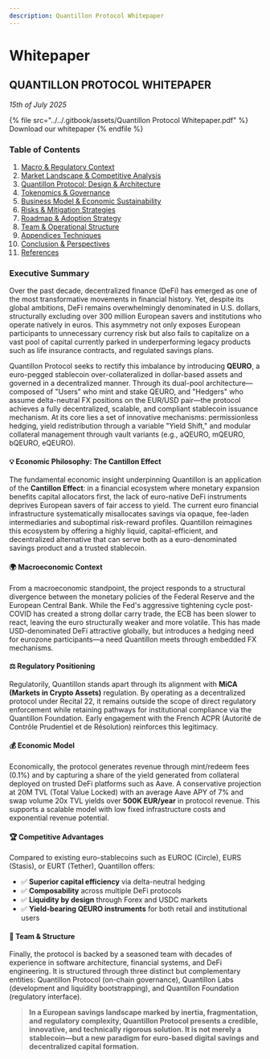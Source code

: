 ```yaml
---
description: Quantillon Protocol Whitepaper
---
```


# Whitepaper

## QUANTILLON PROTOCOL WHITEPAPER

_15th of July 2025_

{% file src="../../.gitbook/assets/Quantillon Protocol Whitepaper.pdf" %}
Download our whitepaper
{% endfile %}

### Table of Contents

1. [Macro & Regulatory Context](https://quantillon.gitbook.io/quantillon/documentation/whitepaper/macro-and-regulatory-context)
2. [Market Landscape & Competitive Analysis](https://quantillon.gitbook.io/quantillon/documentation/whitepaper/market-landscape-and-competitive-analysis)
3. [Quantillon Protocol: Design & Architecture](https://quantillon.gitbook.io/quantillon/documentation/whitepaper/quantillon-protocol-design-and-architecture)
4. [Tokenomics & Governance](https://quantillon.gitbook.io/quantillon/documentation/whitepaper/tokenomics-and-governance)
5. [Business Model & Economic Sustainability](https://quantillon.gitbook.io/quantillon/documentation/whitepaper/business-model-and-economic-sustainability)
6. [Risks & Mitigation Strategies](https://quantillon.gitbook.io/quantillon/documentation/whitepaper/risks-and-mitigation-strategies)
7. [Roadmap & Adoption Strategy](https://quantillon.gitbook.io/quantillon/documentation/whitepaper/roadmap-and-adoption-strategy)
8. [Team & Operational Structure](https://quantillon.gitbook.io/quantillon/documentation/whitepaper/team-and-operational-structure)
9. [Appendices Techniques](https://quantillon.gitbook.io/quantillon/documentation/whitepaper/appendices-techniques)
10. [Conclusion & Perspectives](https://quantillon.gitbook.io/quantillon/documentation/whitepaper/conclusion-and-perspectives)
11. [References](https://quantillon.gitbook.io/quantillon/documentation/whitepaper/references)

### Executive Summary

Over the past decade, decentralized finance (DeFi) has emerged as one of the most transformative movements in financial history. Yet, despite its global ambitions, DeFi remains overwhelmingly denominated in U.S. dollars, structurally excluding over 300 million European savers and institutions who operate natively in euros. This asymmetry not only exposes European participants to unnecessary currency risk but also fails to capitalize on a vast pool of capital currently parked in underperforming legacy products such as life insurance contracts, and regulated savings plans.

Quantillon Protocol seeks to rectify this imbalance by introducing **QEURO**, a euro-pegged stablecoin over-collateralized in dollar-based assets and governed in a decentralized manner. Through its dual-pool architecture—composed of "Users" who mint and stake QEURO, and "Hedgers" who assume delta-neutral FX positions on the EUR/USD pair—the protocol achieves a fully decentralized, scalable, and compliant stablecoin issuance mechanism. At its core lies a set of innovative mechanisms: permissionless hedging, yield redistribution through a variable "Yield Shift," and modular collateral management through vault variants (e.g., aQEURO, mQEURO, bQEURO, eQEURO).

#### 💡 Economic Philosophy: The Cantillon Effect

The fundamental economic insight underpinning Quantillon is an application of the **Cantillon Effect**: in a financial ecosystem where monetary expansion benefits capital allocators first, the lack of euro-native DeFi instruments deprives European savers of fair access to yield. The current euro financial infrastructure systematically misallocates savings via opaque, fee-laden intermediaries and suboptimal risk-reward profiles. Quantillon reimagines this ecosystem by offering a highly liquid, capital-efficient, and decentralized alternative that can serve both as a euro-denominated savings product and a trusted stablecoin.

#### 🌍 Macroeconomic Context

From a macroeconomic standpoint, the project responds to a structural divergence between the monetary policies of the Federal Reserve and the European Central Bank. While the Fed's aggressive tightening cycle post-COVID has created a strong dollar carry trade, the ECB has been slower to react, leaving the euro structurally weaker and more volatile. This has made USD-denominated DeFi attractive globally, but introduces a hedging need for eurozone participants—a need Quantillon meets through embedded FX mechanisms.

#### ⚖️ Regulatory Positioning

Regulatorily, Quantillon stands apart through its alignment with **MiCA (Markets in Crypto Assets)** regulation. By operating as a decentralized protocol under Recital 22, it remains outside the scope of direct regulatory enforcement while retaining pathways for institutional compliance via the Quantillon Foundation. Early engagement with the French ACPR (Autorité de Contrôle Prudentiel et de Résolution) reinforces this legitimacy.

#### 💰 Economic Model

Economically, the protocol generates revenue through mint/redeem fees (0.1%) and by capturing a share of the yield generated from collateral deployed on trusted DeFi platforms such as Aave. A conservative projection at 20M TVL (Total Value Locked) with an average Aave APY of 7% and swap volume 20x TVL yields over **500K EUR/year** in protocol revenue. This supports a scalable model with low fixed infrastructure costs and exponential revenue potential.

#### 🏆 Competitive Advantages

Compared to existing euro-stablecoins such as EUROC (Circle), EURS (Stasis), or EURT (Tether), Quantillon offers:

* ✅ **Superior capital efficiency** via delta-neutral hedging
* ✅ **Composability** across multiple DeFi protocols
* ✅ **Liquidity by design** through Forex and USDC markets
* ✅ **Yield-bearing QEURO instruments** for both retail and institutional users

#### 👥 Team & Structure

Finally, the protocol is backed by a seasoned team with decades of experience in software architecture, financial systems, and DeFi engineering. It is structured through three distinct but complementary entities: Quantillon Protocol (on-chain governance), Quantillon Labs (development and liquidity bootstrapping), and Quantillon Foundation (regulatory interface).

> **In a European savings landscape marked by inertia, fragmentation, and regulatory complexity, Quantillon Protocol presents a credible, innovative, and technically rigorous solution. It is not merely a stablecoin—but a new paradigm for euro-based digital savings and decentralized capital formation.**
